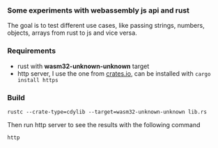 ### Some experiments with webassembly js api and rust
The goal is to test different use cases, like passing strings,
numbers, objects, arrays from rust to js and vice versa.

### Requirements
- rust with **wasm32-unknown-unknown** target
- http server, I use the one from [crates.io](https://crates.io/crates/https), can be installed with `cargo install https`

### Build
```
rustc --crate-type=cdylib --target=wasm32-unknown-unknown lib.rs
```

Then run http server to see the results with the following command
```
http
```
